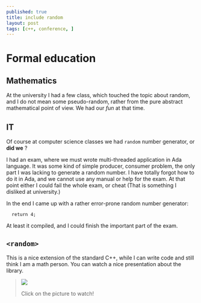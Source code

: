 ```yaml
---
published: true
title: include random
layout: post
tags: [c++, conference, ]
---
```

# Formal education

## Mathematics
At the university I had a few class, which touched the topic about random, and I do not mean some pseudo-random, rather from the pure abstract mathematical point of view. We had our *fun* at that time.

## IT

Of course at computer science classes we had `random` number generator, or **did we** ?

I had an exam, where we must wrote multi-threaded application in Ada language. It was some kind of simple producer, consumer problem, the only part I was lacking to generate a random number. I have totally forgot how to do it in Ada, and we cannot use any manual or help for the exam. At that point either I could fail the whole exam, or cheat (That is something I disliked at university.)

In the end I came up with a rather error-prone random number generator:

```
  return 4;
```

At least it compiled, and I could finish the important part of the exam.

## `<random>`
This is a nice extension of the standard C++, while I can write code and still think I am a math person. You can watch a nice presentation about the library. 


> [![](http://img.youtube.com/vi/6DPkyvkMkk8/0.jpg)](http://www.youtube.com/watch?v=6DPkyvkMkk8 "CppCon 2016: Walter E. Brown: What C++ Programmers Need to Know about Header random")
>
> Click on the picture to watch!